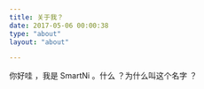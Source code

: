 ```yaml
---
title: 关于我？
date: 2017-05-06 00:00:38
type: "about"
layout: "about"

---
```






你好哇 ，我是 SmartNi 。什么 ？为什么叫这个名字 ？